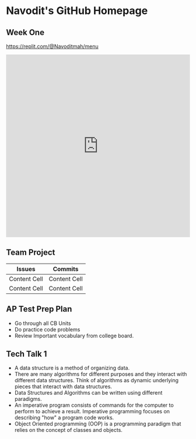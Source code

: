 # Navodit's GitHub Homepage


## Week One

https://replit.com/@Navoditmah/menu

<iframe frameborder="0" width="100%" height="500px" src="https://replit.com/@Navoditmah/menu-embed?embed=true"></iframe>









## Team Project 

| Issues  |  Commits |
| ------------- | ------------- |
| Content Cell  | Content Cell  |
| Content Cell  | Content Cell  |

## AP Test Prep Plan
* Go through all CB Units
* Do practice code problems
* Review Important vocabulary from college board.

## Tech Talk 1
* A data structure is a method of organizing data.
* There are many algorithms for different purposes and they interact with different data structures. Think of algorithms as dynamic underlying pieces that interact with data structures.
* Data Structures and Algorithms can be written using different paradigms.
* An imperative program consists of commands for the computer to perform to achieve a result. Imperative programming focuses on describing "how" a program code works.
* Object Oriented programming (OOP) is a programming paradigm that relies on the concept of classes and objects.
